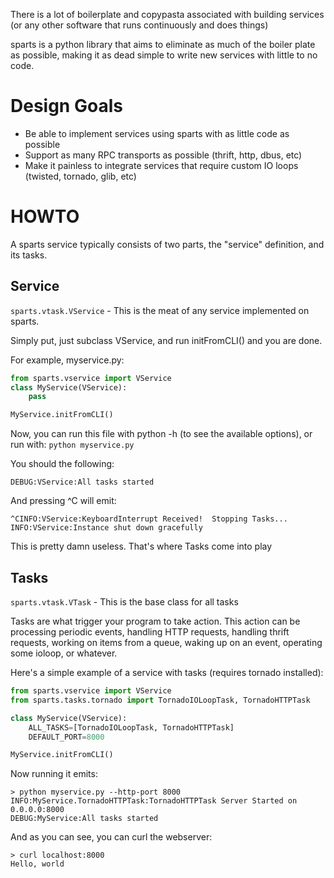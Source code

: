 There is a lot of boilerplate and copypasta associated with building
services (or any other software that runs continuously and does things)

sparts is a python library that aims to eliminate as much of the boiler
plate as possible, making it as dead simple to write new services with
little to no code.

Design Goals
============

* Be able to implement services using sparts with as little code as possible
* Support as many RPC transports as possible (thrift, http, dbus, etc)
* Make it painless to integrate services that require custom IO loops
  (twisted, tornado, glib, etc)

HOWTO
=====

A sparts service typically consists of two parts, the "service" definition, and
its tasks.

Service
-------

`sparts.vtask.VService` - This is the meat of any service implemented on sparts.

Simply put, just subclass VService, and run initFromCLI() and you are done.

For example, myservice.py:

```python
from sparts.vservice import VService
class MyService(VService):
    pass

MyService.initFromCLI()
```

Now, you can run this file with python -h (to see the available options), or run with:
`python myservice.py`

You should the following:
```
DEBUG:VService:All tasks started
```

And pressing ^C will emit:
```
^CINFO:VService:KeyboardInterrupt Received!  Stopping Tasks...
INFO:VService:Instance shut down gracefully
```

This is pretty damn useless.  That's where Tasks come into play

Tasks
-----

`sparts.vtask.VTask` - This is the base class for all tasks

Tasks are what trigger your program to take action.  This action can be
processing periodic events, handling HTTP requests, handling thrift requests,
working on items from a queue, waking up on an event, operating some ioloop,
or whatever.

Here's a simple example of a service with tasks (requires tornado installed):

```python
from sparts.vservice import VService
from sparts.tasks.tornado import TornadoIOLoopTask, TornadoHTTPTask

class MyService(VService):
    ALL_TASKS=[TornadoIOLoopTask, TornadoHTTPTask]
    DEFAULT_PORT=8000

MyService.initFromCLI()
```

Now running it emits:
```
> python myservice.py --http-port 8000
INFO:MyService.TornadoHTTPTask:TornadoHTTPTask Server Started on 0.0.0.0:8000
DEBUG:MyService:All tasks started
```

And as you can see, you can curl the webserver:
```
> curl localhost:8000
Hello, world
```
